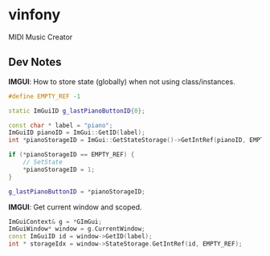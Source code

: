 # vinfony

MIDI Music Creator

## Dev Notes

**IMGUI**: How to store state (globally) when not using class/instances.

```c++
#define EMPTY_REF -1

static ImGuiID g_lastPianoButtonID{0};

const char * label = "piano";
ImGuiID pianoID = ImGui::GetID(label);
int *pianoStorageID = ImGui::GetStateStorage()->GetIntRef(pianoID, EMPTY_REF);

if (*pianoStorageID == EMPTY_REF) {
    // SetState
    *pianoStorageID = 1;
}

g_lastPianoButtonID = *pianoStorageID;
```

**IMGUI**: Get current window and scoped.

```c++
ImGuiContext& g = *GImGui;
ImGuiWindow* window = g.CurrentWindow;
const ImGuiID id = window->GetID(label);
int * storageIdx = window->StateStorage.GetIntRef(id, EMPTY_REF);
```
